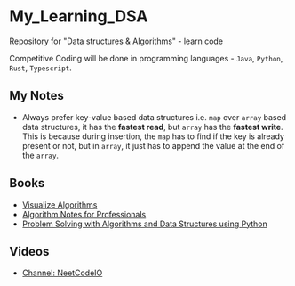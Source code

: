 # My_Learning_DSA

Repository for "Data structures & Algorithms" - learn code

Competitive Coding will be done in programming languages - `Java`, `Python`, `Rust`, `Typescript`.

## My Notes

- Always prefer key-value based data structures i.e. `map` over `array` based data structures, it has the **fastest read**, but `array` has the **fastest write**. This is because during insertion, the `map` has to find if the key is already present or not, but in `array`, it just has to append the value at the end of the `array`.

## Books

- [Visualize Algorithms](https://visualgo.net/en)
- [Algorithm Notes for Professionals](Books/AlgorithmsNotesForProfessionals.pdf)
- [Problem Solving with Algorithms and Data Structures using Python](https://runestone.academy/runestone/static/pythonds/index.html)

## Videos

- [Channel: NeetCodeIO](https://www.youtube.com/@NeetCodeIO)

